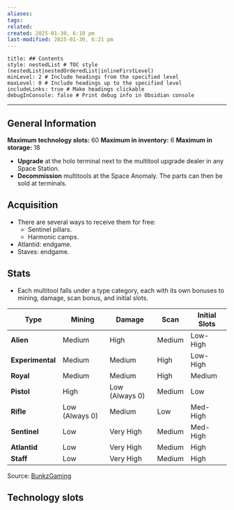 ```yaml
---
aliases: 
tags: 
related: 
created: 2025-01-30, 6:10 pm
last-modified: 2025-01-30, 6:21 pm
---
```

```table-of-contents
title: ## Contents
style: nestedList # TOC style (nestedList|nestedOrderedList|inlineFirstLevel)
minLevel: 2 # Include headings from the specified level
maxLevel: 0 # Include headings up to the specified level
includeLinks: true # Make headings clickable
debugInConsole: false # Print debug info in Obsidian console
```
___

## General Information

**Maximum technology slots:** 60
**Maximum in inventory:** 6
**Maximum in storage:** 18

- **Upgrade** at the holo terminal next to the multitool upgrade dealer in any Space Station.
- **Decommission** multitools at the Space Anomaly. The parts can then be sold at terminals. 
## Acquisition

- There are several ways to receive them for free:
	- Sentinel pillars.
	- Harmonic camps. 
- Atlantid: endgame. 
- Staves: endgame.
## Stats

- Each multitool falls under a type category, each with its own bonuses to mining, damage, scan bonus, and initial slots.

| Type             | Mining         | Damage         | Scan   | Initial Slots |
| ---------------- | -------------- | -------------- | ------ | ------------- |
| **Alien**        | Medium         | High           | Medium | Low-High      |
| **Experimental** | Medium         | Medium         | High   | Low-High      |
| **Royal**        | Medium         | Medium         | High   | Medium        |
| **Pistol**       | High           | Low (Always 0) | Medium | Low           |
| **Rifle**        | Low (Always 0) | Medium         | Low    | Med-High      |
| **Sentinel**     | Low            | Very High      | Medium | Med-High      |
| **Atlantid**     | Low            | Very High      | Medium | High          |
| **Staff**        | Low            | Very High      | Medium | High          |
Source: [BunkzGaming](https://www.youtube.com/watch?v=ZtId72yty70&ab_channel=BunkzGaming)
## Technology slots
